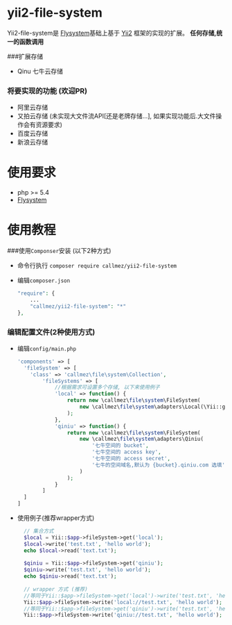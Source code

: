 
yii2-file-system
=================
Yii2-file-system是 [Flysystem](https://github.com/thephpleague/flysystem)基础上基于 [Yii2](https://github.com/yiisoft/yii2) 框架的实现的扩展。 **任何存储,统一的函数调用**

###扩展存储
- Qinu 七牛云存储

### 将要实现的功能 (欢迎PR)
- 阿里云存储 
- 又拍云存储 (未实现大文件流API[还是老牌存储...], 如果实现功能后.大文件操作会有资源要求)
- 百度云存储
- 新浪云存储

使用要求
========
- php >= 5.4
- [Flysystem](https://github.com/thephpleague/flysystem) 

使用教程
========
###使用`Componser`安装 (以下2种方式)
- 命令行执行 `composer require callmez/yii2-file-system`
- 编辑`composer.json` 

  ```php
  "require": {
      ...
      "callmez/yii2-file-system": "*"
  },
  ```
### 编辑配置文件(2种使用方式)
- 编辑`config/main.php`

  ```php
  'components' => [
    'fileSystem' => [
      'class' => 'callmez\file\system\Collection',
          'fileSystems' => [
              //根据需求可设置多个存储, 以下来使用例子
              'local' => function() {
                  return new \callmez\file\system\FileSystem(
                      new \callmez\file\system\adapters\Local(\Yii::getAlias('@webroot\images'))
                  );
              },
              'qiniu' => function() {
                  return new \callmez\file\system\FileSystem(
                      new \callmez\file\system\adapters\Qiniu(
                          '七牛空间的 bucket',
                          '七牛空间的 access key',
                          '七牛空间的 access secret',
                          '七牛的空间域名,默认为 {bucket}.qiniu.com 选填'
                      )
                  );
              }
          ]
    ]
  ]
  ```
- 使用例子(推荐wrapper方式)

  ```php
    // 集合方式
    $local = Yii::$app->fileSystem->get('local');
    $local->write('test.txt', 'hello world');
    echo $local->read('text.txt');
    
    $qiniu = Yii::$app->fileSystem->get('qiniu');
    $qiniu->write('test.txt', 'hello world');
    echo $qiniu->read('text.txt');
    
    // wrapper 方式 (推荐)
    //等同于Yii::$app->fileSystem->get('local')->write('test.txt', 'hello world');
    Yii::$app->fileSystem->write('local://test.txt', 'hello world'); 
    //等同于Yii::$app->fileSystem->get('qiniu')->write('test.txt', 'hello world');
    Yii::$app->fileSystem->write('qiniu://test.txt', 'hello world'); 
  ```
